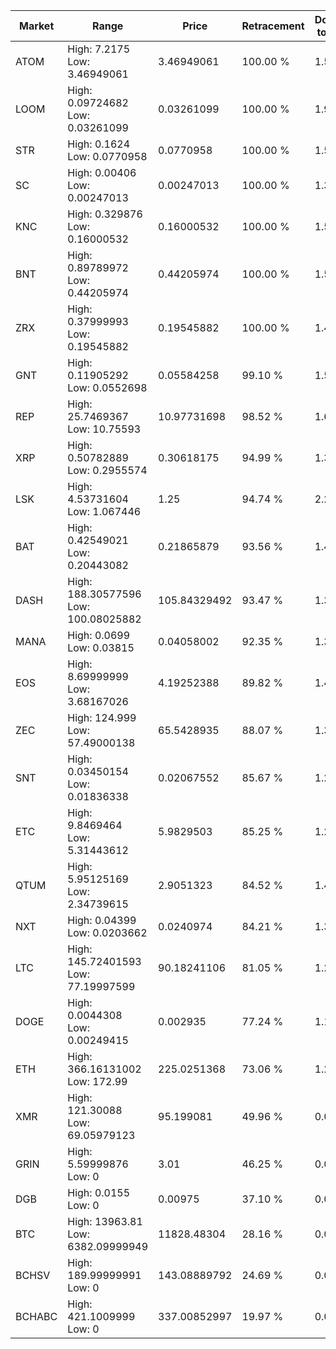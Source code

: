 | Market | Range | Price| Retracement | Doubles to 50% |
| --- | --- | --- | --- | --- |
| ATOM | High: 7.2175<br />Low: 3.46949061 | 3.46949061 | 100.00 % | 1.54 |
| LOOM | High: 0.09724682<br />Low: 0.03261099 | 0.03261099 | 100.00 % | 1.99 |
| STR | High: 0.1624<br />Low: 0.0770958 | 0.0770958 | 100.00 % | 1.55 |
| SC | High: 0.00406<br />Low: 0.00247013 | 0.00247013 | 100.00 % | 1.32 |
| KNC | High: 0.329876<br />Low: 0.16000532 | 0.16000532 | 100.00 % | 1.53 |
| BNT | High: 0.89789972<br />Low: 0.44205974 | 0.44205974 | 100.00 % | 1.52 |
| ZRX | High: 0.37999993<br />Low: 0.19545882 | 0.19545882 | 100.00 % | 1.47 |
| GNT | High: 0.11905292<br />Low: 0.0552698 | 0.05584258 | 99.10 % | 1.56 |
| REP | High: 25.7469367<br />Low: 10.75593 | 10.97731698 | 98.52 % | 1.66 |
| XRP | High: 0.50782889<br />Low: 0.2955574 | 0.30618175 | 94.99 % | 1.31 |
| LSK | High: 4.53731604<br />Low: 1.067446 | 1.25 | 94.74 % | 2.24 |
| BAT | High: 0.42549021<br />Low: 0.20443082 | 0.21865879 | 93.56 % | 1.44 |
| DASH | High: 188.30577596<br />Low: 100.08025882 | 105.84329492 | 93.47 % | 1.36 |
| MANA | High: 0.0699<br />Low: 0.03815 | 0.04058002 | 92.35 % | 1.33 |
| EOS | High: 8.69999999<br />Low: 3.68167026 | 4.19252388 | 89.82 % | 1.48 |
| ZEC | High: 124.999<br />Low: 57.49000138 | 65.5428935 | 88.07 % | 1.39 |
| SNT | High: 0.03450154<br />Low: 0.01836338 | 0.02067552 | 85.67 % | 1.28 |
| ETC | High: 9.8469464<br />Low: 5.31443612 | 5.9829503 | 85.25 % | 1.27 |
| QTUM | High: 5.95125169<br />Low: 2.34739615 | 2.9051323 | 84.52 % | 1.43 |
| NXT | High: 0.04399<br />Low: 0.0203662 | 0.0240974 | 84.21 % | 1.34 |
| LTC | High: 145.72401593<br />Low: 77.19997599 | 90.18241106 | 81.05 % | 1.24 |
| DOGE | High: 0.0044308<br />Low: 0.00249415 | 0.002935 | 77.24 % | 1.18 |
| ETH | High: 366.16131002<br />Low: 172.99 | 225.0251368 | 73.06 % | 1.20 |
| XMR | High: 121.30088<br />Low: 69.05979123 | 95.199081 | 49.96 % | 0.00 |
| GRIN | High: 5.59999876<br />Low: 0 | 3.01 | 46.25 % | 0.00 |
| DGB | High: 0.0155<br />Low: 0 | 0.00975 | 37.10 % | 0.00 |
| BTC | High: 13963.81<br />Low: 6382.09999949 | 11828.48304 | 28.16 % | 0.00 |
| BCHSV | High: 189.99999991<br />Low: 0 | 143.08889792 | 24.69 % | 0.00 |
| BCHABC | High: 421.1009999<br />Low: 0 | 337.00852997 | 19.97 % | 0.00 |

